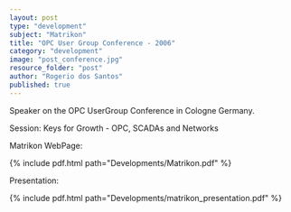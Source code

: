 ```yaml
---
layout: post
type: "development"
subject: "Matrikon"
title: "OPC User Group Conference - 2006"
category: "development"
image: "post_conference.jpg"
resource_folder: "post"
author: "Rogerio dos Santos"
published: true
---
```


Speaker on the OPC UserGroup Conference in Cologne Germany.

Session: Keys for Growth - OPC, SCADAs and Networks

Matrikon WebPage:

{% include pdf.html path="Developments/Matrikon.pdf" %}

Presentation:

{% include pdf.html path="Developments/matrikon_presentation.pdf" %}
